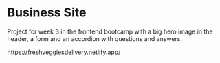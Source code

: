 # Business Site
Project for week 3 in the frontend bootcamp with a big hero image in the header, a form and an accordion with questions and answers.

https://freshveggiesdelivery.netlify.app/